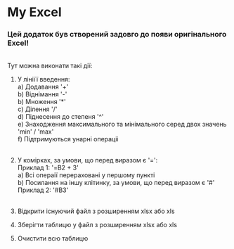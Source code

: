 <H1>My Excel</H1>
<H3>Цей додаток був створений задовго до появи оригінального Excel!</H3><br>
Тут можна виконати такі дії:

1. У лініїї введення:  
    a) Додавання  '+'  
    b) Віднімання   '-'  
    b) Множення  '*'  
    c) Ділення  '/'  
    d) Піднесення до степеня  '^'  
    e) Знаходження максимального та мінімального серед двох значень  'min' / 'max'  
    f) Підтримуються унарні операціі <br><br>  

2. У комірках, за умови, що перед виразом є '=':  
   Приклад 1: '=B2 + 3'  
   a) Всі операії перераховані у першому пункті  
   b) Посилання на іншу клітинку, за умови, що перед виразом є '#'    
   Приклад 2: '#B3' <br><br>

3. Відкрити існуючий файл з розширенням xlsx або xls 
4. Зберігти таблицю у файл з розширенням xlsx або xls 
5. Очистити всю таблицю